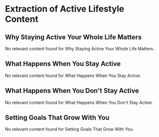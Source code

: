 # Extraction of Active Lifestyle Content

## Why Staying Active Your Whole Life Matters
No relevant content found for Why Staying Active Your Whole Life Matters.

## What Happens When You Stay Active
No relevant content found for What Happens When You Stay Active.

## What Happens When You Don't Stay Active
No relevant content found for What Happens When You Don't Stay Active.

## Setting Goals That Grow With You
No relevant content found for Setting Goals That Grow With You.